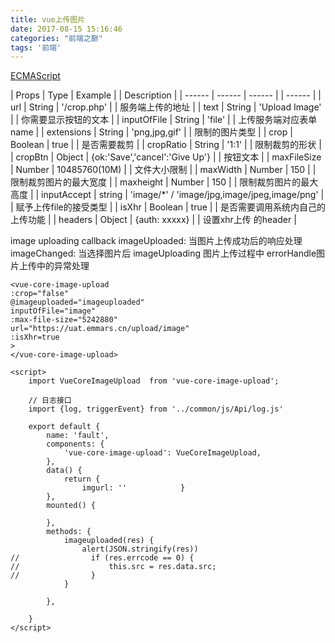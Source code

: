 ```yaml
---
title: vue上传图片
date: 2017-08-15 15:16:46
categories: "前端之巅"
tags: '前端'
---
```


[ECMAScript](http://es6.ruanyifeng.com/#docs/promise)


| Props | Type | Example | | Description |
| ------ | ------ | ------ | | ------ |
| url | String | '/crop.php' | | 服务端上传的地址 |
| text | String | 'Upload Image' | | 你需要显示按钮的文本 |
| inputOfFile | String | 'file' | | 上传服务端对应表单 name |
| extensions | String | 'png,jpg,gif' | | 限制的图片类型 |
| crop | Boolean | true | | 是否需要裁剪 |
| cropRatio | String | '1:1' | | 限制裁剪的形状 |
| cropBtn | Object | {ok:'Save','cancel':'Give Up'} | | 按钮文本 |
| maxFileSize | Number | 10485760(10M) | | 文件大小限制 |
| maxWidth | Number | 150 | | 限制裁剪图片的最大宽度 |
| maxheight | Number | 150 | | 限制裁剪图片的最大高度 |
| inputAccept | string | 'image/*' / 'image/jpg,image/jpeg,image/png' | | 赋予上传file的接受类型 |
| isXhr | Boolean | true | | 是否需要调用系统内自己的上传功能 |
| headers | Object |  {auth: xxxxx} | | 设置xhr上传 的header |

image uploading callback
imageUploaded: 当图片上传成功后的响应处理
imageChanged: 当选择图片后
imageUploading 图片上传过程中
errorHandle图片上传中的异常处理

~~~
<vue-core-image-upload
:crop="false"
@imageuploaded="imageuploaded"
inputOfFile="image"
:max-file-size="5242880"
url="https://uat.emmars.cn/upload/image"
:isXhr=true
>
</vue-core-image-upload>
~~~

~~~
<script>
    import VueCoreImageUpload  from 'vue-core-image-upload';

    // 日志接口
    import {log, triggerEvent} from '../common/js/Api/log.js'

    export default {
        name: 'fault',
        components: {
            'vue-core-image-upload': VueCoreImageUpload,
        },
        data() {
            return {
                imgurl: ''            }
        },
        mounted() {
            
        },
        methods: {
            imageuploaded(res) {
                alert(JSON.stringify(res))
//                if (res.errcode == 0) {
//                    this.src = res.data.src;
//                }
            }

        },

    }
</script>
~~~